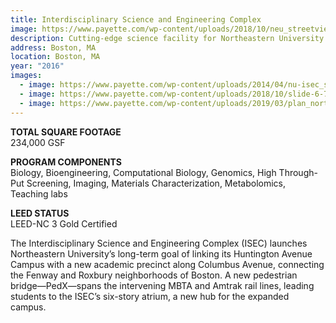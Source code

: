 ```yaml
---
title: Interdisciplinary Science and Engineering Complex
image: https://www.payette.com/wp-content/uploads/2018/10/neu_streetview-1600x977.jpg
description: Cutting-edge science facility for Northeastern University
address: Boston, MA
location: Boston, MA
year: "2016"
images:
  - image: https://www.payette.com/wp-content/uploads/2014/04/nu-isec_slide_ext_3200x1800-1536x864.jpg
  - image: https://www.payette.com/wp-content/uploads/2018/10/slide-6-7-1600x900.jpg
  - image: https://www.payette.com/wp-content/uploads/2019/03/plan_northeastern_level-1-01-1600x1035.png
---
```

**TOTAL SQUARE FOOTAGE**\
234,000 GSF

**PROGRAM COMPONENTS**\
Biology, Bioengineering, Computational Biology, Genomics, High Through-Put Screening, Imaging, Materials Characterization, Metabolomics, Teaching labs

**LEED STATUS**\
LEED-NC 3 Gold Certified

The Interdisciplinary Science and Engineering Complex (ISEC) launches Northeastern University’s long-term goal of linking its Huntington Avenue Campus with a new academic precinct along Columbus Avenue, connecting the Fenway and Roxbury neighborhoods of Boston. A new pedestrian bridge—PedX—spans the intervening MBTA and Amtrak rail lines, leading students to the ISEC’s six-story atrium, a new hub for the expanded campus.